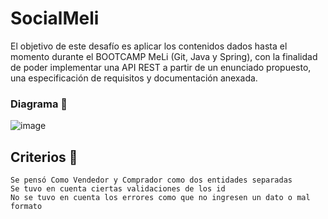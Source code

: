 # SocialMeli

El objetivo de este desafío es aplicar los contenidos dados hasta el momento durante el BOOTCAMP MeLi (Git, Java y Spring), con la finalidad de poder implementar una API REST a partir de un enunciado propuesto, una especificación de requisitos y documentación anexada.

### Diagrama  🔧
![image](https://user-images.githubusercontent.com/92733576/142343236-69fd3a13-6bf3-4152-8fe5-81c901d6ce7f.png)


## Criterios 🚀
```
Se pensó Como Vendedor y Comprador como dos entidades separadas
Se tuvo en cuenta ciertas validaciones de los id
No se tuvo en cuenta los errores como que no ingresen un dato o mal formato 

```



